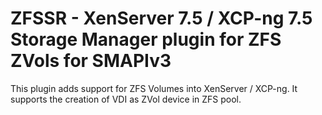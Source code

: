 # ZFSSR - XenServer 7.5 / XCP-ng 7.5 Storage Manager plugin for ZFS ZVols for SMAPIv3
This plugin adds support for ZFS Volumes into XenServer / XCP-ng.
It supports the creation of VDI as ZVol device in ZFS pool.